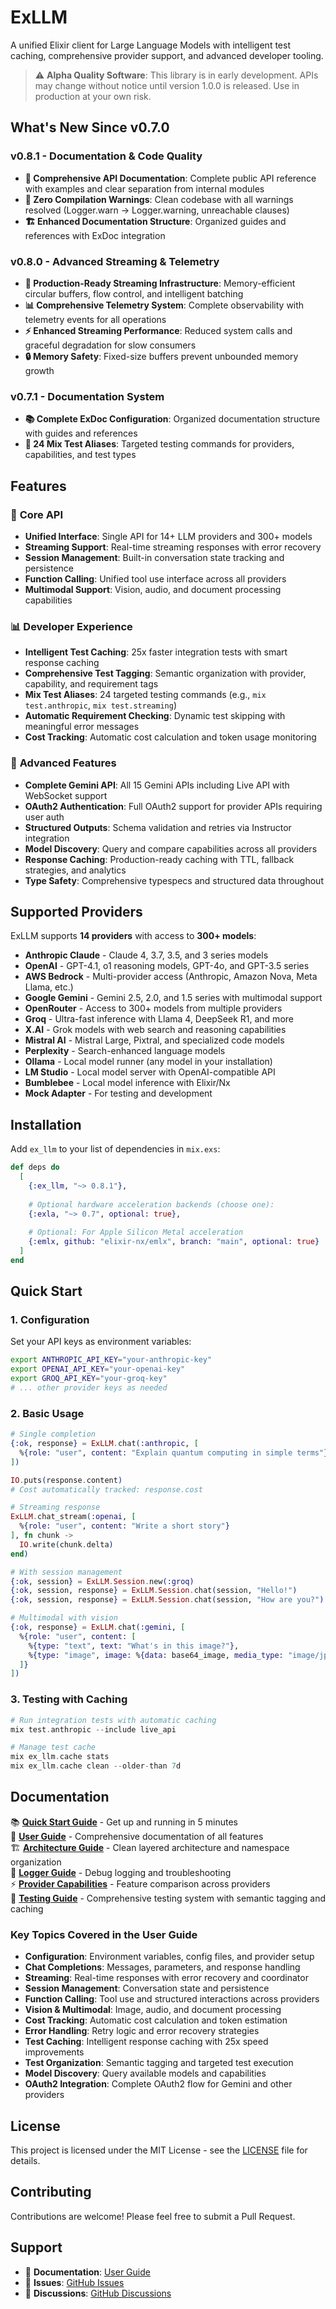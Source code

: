 # ExLLM

A unified Elixir client for Large Language Models with intelligent test caching, comprehensive provider support, and advanced developer tooling.

> ⚠️ **Alpha Quality Software**: This library is in early development. APIs may change without notice until version 1.0.0 is released. Use in production at your own risk.

## What's New Since v0.7.0

### v0.8.1 - Documentation & Code Quality
- **📖 Comprehensive API Documentation**: Complete public API reference with examples and clear separation from internal modules
- **🧹 Zero Compilation Warnings**: Clean codebase with all warnings resolved (Logger.warn → Logger.warning, unreachable clauses)
- **🏗️ Enhanced Documentation Structure**: Organized guides and references with ExDoc integration

### v0.8.0 - Advanced Streaming & Telemetry
- **🚀 Production-Ready Streaming Infrastructure**: Memory-efficient circular buffers, flow control, and intelligent batching
- **📊 Comprehensive Telemetry System**: Complete observability with telemetry events for all operations
- **⚡ Enhanced Streaming Performance**: Reduced system calls and graceful degradation for slow consumers
- **🔒 Memory Safety**: Fixed-size buffers prevent unbounded memory growth

### v0.7.1 - Documentation System
- **📚 Complete ExDoc Configuration**: Organized documentation structure with guides and references
- **🎯 24 Mix Test Aliases**: Targeted testing commands for providers, capabilities, and test types

## Features

### 🔗 **Core API**
- **Unified Interface**: Single API for 14+ LLM providers and 300+ models
- **Streaming Support**: Real-time streaming responses with error recovery
- **Session Management**: Built-in conversation state tracking and persistence
- **Function Calling**: Unified tool use interface across all providers
- **Multimodal Support**: Vision, audio, and document processing capabilities

### 📊 **Developer Experience**
- **Intelligent Test Caching**: 25x faster integration tests with smart response caching
- **Comprehensive Test Tagging**: Semantic organization with provider, capability, and requirement tags
- **Mix Test Aliases**: 24 targeted testing commands (e.g., `mix test.anthropic`, `mix test.streaming`)
- **Automatic Requirement Checking**: Dynamic test skipping with meaningful error messages
- **Cost Tracking**: Automatic cost calculation and token usage monitoring

### 🎯 **Advanced Features**
- **Complete Gemini API**: All 15 Gemini APIs including Live API with WebSocket support
- **OAuth2 Authentication**: Full OAuth2 support for provider APIs requiring user auth
- **Structured Outputs**: Schema validation and retries via Instructor integration
- **Model Discovery**: Query and compare capabilities across all providers
- **Response Caching**: Production-ready caching with TTL, fallback strategies, and analytics
- **Type Safety**: Comprehensive typespecs and structured data throughout

## Supported Providers

ExLLM supports **14 providers** with access to **300+ models**:

- **Anthropic Claude** - Claude 4, 3.7, 3.5, and 3 series models
- **OpenAI** - GPT-4.1, o1 reasoning models, GPT-4o, and GPT-3.5 series
- **AWS Bedrock** - Multi-provider access (Anthropic, Amazon Nova, Meta Llama, etc.)
- **Google Gemini** - Gemini 2.5, 2.0, and 1.5 series with multimodal support
- **OpenRouter** - Access to 300+ models from multiple providers
- **Groq** - Ultra-fast inference with Llama 4, DeepSeek R1, and more
- **X.AI** - Grok models with web search and reasoning capabilities
- **Mistral AI** - Mistral Large, Pixtral, and specialized code models
- **Perplexity** - Search-enhanced language models
- **Ollama** - Local model runner (any model in your installation)
- **LM Studio** - Local model server with OpenAI-compatible API
- **Bumblebee** - Local model inference with Elixir/Nx
- **Mock Adapter** - For testing and development

## Installation

Add `ex_llm` to your list of dependencies in `mix.exs`:

```elixir
def deps do
  [
    {:ex_llm, "~> 0.8.1"},
    
    # Optional hardware acceleration backends (choose one):
    {:exla, "~> 0.7", optional: true},
    
    # Optional: For Apple Silicon Metal acceleration
    {:emlx, github: "elixir-nx/emlx", branch: "main", optional: true}
  ]
end
```

## Quick Start

### 1. Configuration

Set your API keys as environment variables:

```bash
export ANTHROPIC_API_KEY="your-anthropic-key"
export OPENAI_API_KEY="your-openai-key"
export GROQ_API_KEY="your-groq-key"
# ... other provider keys as needed
```

### 2. Basic Usage

```elixir
# Single completion
{:ok, response} = ExLLM.chat(:anthropic, [
  %{role: "user", content: "Explain quantum computing in simple terms"}
])

IO.puts(response.content)
# Cost automatically tracked: response.cost

# Streaming response
ExLLM.chat_stream(:openai, [
  %{role: "user", content: "Write a short story"}
], fn chunk ->
  IO.write(chunk.delta)
end)

# With session management
{:ok, session} = ExLLM.Session.new(:groq)
{:ok, session, response} = ExLLM.Session.chat(session, "Hello!")
{:ok, session, response} = ExLLM.Session.chat(session, "How are you?")

# Multimodal with vision
{:ok, response} = ExLLM.chat(:gemini, [
  %{role: "user", content: [
    %{type: "text", text: "What's in this image?"},
    %{type: "image", image: %{data: base64_image, media_type: "image/jpeg"}}
  ]}
])
```

### 3. Testing with Caching

```elixir
# Run integration tests with automatic caching
mix test.anthropic --include live_api

# Manage test cache
mix ex_llm.cache stats
mix ex_llm.cache clean --older-than 7d
```

## Documentation

📚 **[Quick Start Guide](docs/QUICKSTART.md)** - Get up and running in 5 minutes  
📖 **[User Guide](docs/USER_GUIDE.md)** - Comprehensive documentation of all features  
🏗️ **[Architecture Guide](docs/ARCHITECTURE.md)** - Clean layered architecture and namespace organization  
🔧 **[Logger Guide](docs/LOGGER.md)** - Debug logging and troubleshooting  
⚡ **[Provider Capabilities](docs/PROVIDER_CAPABILITIES.md)** - Feature comparison across providers  
🧪 **[Testing Guide](docs/TESTING.md)** - Comprehensive testing system with semantic tagging and caching

### Key Topics Covered in the User Guide

- **Configuration**: Environment variables, config files, and provider setup
- **Chat Completions**: Messages, parameters, and response handling
- **Streaming**: Real-time responses with error recovery and coordinator
- **Session Management**: Conversation state and persistence
- **Function Calling**: Tool use and structured interactions across providers
- **Vision & Multimodal**: Image, audio, and document processing
- **Cost Tracking**: Automatic cost calculation and token estimation
- **Error Handling**: Retry logic and error recovery strategies
- **Test Caching**: Intelligent response caching with 25x speed improvements
- **Test Organization**: Semantic tagging and targeted test execution
- **Model Discovery**: Query available models and capabilities
- **OAuth2 Integration**: Complete OAuth2 flow for Gemini and other providers

## License

This project is licensed under the MIT License - see the [LICENSE](LICENSE) file for details.

## Contributing

Contributions are welcome! Please feel free to submit a Pull Request.

## Support

- 📖 **Documentation**: [User Guide](docs/USER_GUIDE.md)
- 🐛 **Issues**: [GitHub Issues](https://github.com/azmaveth/ex_llm/issues)
- 💬 **Discussions**: [GitHub Discussions](https://github.com/azmaveth/ex_llm/discussions)